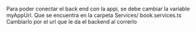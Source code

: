 Para poder conectar el back end con la appi, se debe cambiar la variable myAppUrl. Que se encuentra en la carpeta Services/ book.services.ts 
Cambiarlo por el url que le da el backend al correrlo
